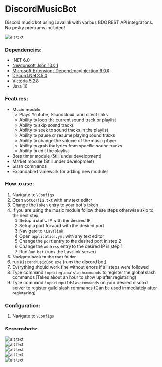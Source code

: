 # DiscordMusicBot
Discord music bot using Lavalink with various BDO REST API integrations.  
No pesky premiums included!  

![alt text](https://i.imgur.com/MyxkHR2.png)  

### Dependencies:  
- .NET 6.0  
- [Newtonsoft.Json 13.0.1](https://www.nuget.org/packages/Newtonsoft.Json/13.0.1/)  
- [Microsoft.Extensions.DependencyInjection 6.0.0](https://www.nuget.org/packages/Microsoft.Extensions.DependencyInjection/6.0.0/)  
- [Discord.Net 3.5.0](https://www.nuget.org/packages/Discord.Net/3.5.0/)  
- [Victoria 5.2.8](https://www.nuget.org/packages/Victoria/5.2.8/)  
- Java 16  

### Features:  
- Music module  
    - Plays Youtube, Soundcloud, and direct links  
    - Ability to loop the current sound track or playlist
    - Ability to skip sound tracks
    - Ability to seek to sound tracks in the playlist
    - Ability to pause or resume playing sound tracks
    - Ability to change the volume of the music player
    - Ability to grab the lyrics from specific sound tracks
    - Ability to edit the playlist
- Boss timer module (Still under development)  
- Market module (Still under development)  
- Slash commands
- Expandable framework for adding new modules  

### How to use:  
1. Navigate to `\Configs`  
2. Open `BotConfig.txt` with any text editor  
3. Change the `Token` entry to your bot's token  
4. If you are using the music module follow these steps otherwise skip to the next step  
    1. Setup a static IP with the desired IP  
    2. Setup a port forward with the desired port  
    3. Navigate to `\Lavalink`  
    4. Open `application.yml` with any text editor  
    5. Change the `port` entry to the desired port in step 2  
    6. Change the `address` entry to the desired IP in step 1  
    7. Run `Run.bat` (runs the Lavalink server)  
6. Navigate back to the root folder  
7. run `DiscordMusicBot.exe` (runs the discord bot)  
8. Everything should work fine without errors if all steps were followed  
9. Type command `!updateglobalslashcommands` to register the global slash commands (Takes about an hour to show up after registering)
10. Type command `!updateguildslashcommands` on your desired discord server to register guild slash commands (Can be used immediately after registering)

### Configuration:  
1. Navigate to `\Configs`  

### Screenshots:  
![alt text](https://i.imgur.com/WIgcHz9.png)  
![alt text](https://i.imgur.com/M2ePitt.png)  
![alt text](https://i.imgur.com/IE15Ei4.png)  
![alt text](https://i.imgur.com/DX71won.png)  
![alt text](https://i.imgur.com/SqSxATc.png)  
